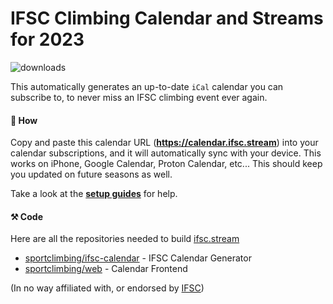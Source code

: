 # IFSC Climbing Calendar and Streams for 2023
![downloads](https://img.shields.io/github/downloads/sportclimbing/ifsc-calendar/total?color=green&label=Downloads)

This automatically generates an up-to-date `iCal` calendar you can subscribe to, to never miss an IFSC climbing event ever again.

#### 👀 How
Copy and paste this calendar URL (**https://calendar.ifsc.stream**) into your calendar subscriptions, and it will
automatically sync with your device. This works on iPhone, Google Calendar, Proton Calendar, etc... This should keep
you updated on future seasons as well.

Take a look at the **[setup guides](https://github.com/sportclimbing/ifsc-calendar/wiki)** for help.

#### ⚒️ Code
Here are all the repositories needed to build [ifsc.stream](https://ifsc.stream/)

- [sportclimbing/ifsc-calendar](https://github.com/sportclimbing/ifsc-calendar) - IFSC Calendar Generator
- [sportclimbing/web](https://github.com/sportclimbing/web) - Calendar Frontend

(In no way affiliated with, or endorsed by [IFSC](https://www.ifsc-climbing.org/))
